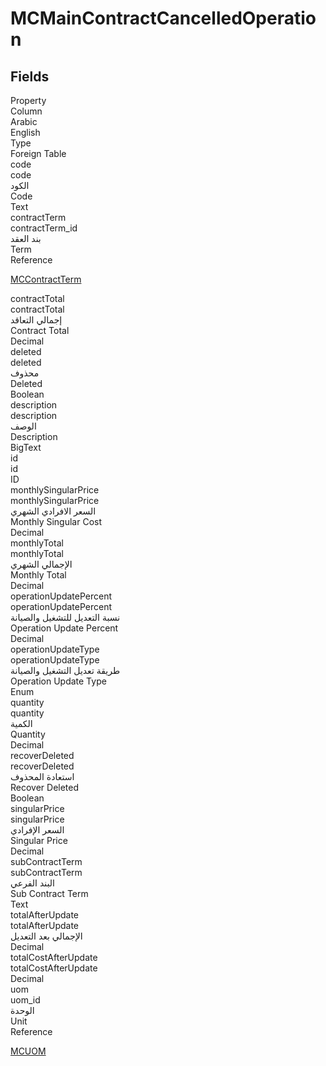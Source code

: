 
<div class='tableName'>


# MCMainContractCancelledOperation
</div>


<ContentFilter/>

<div class='searchable'>

## Fields

<div class="nama-table">
<div class="row header-row">
<div class="cell">Property</div>
<div class="cell">Column</div>
<div class="cell">Arabic</div>
<div class="cell">English</div>
<div class="cell">Type</div>
<div class="cell">Foreign Table</div>
</div><div class="row searchable" id="code">
<div class="cell" data-label="Property">code</div>
<div class="cell" data-label="Column">code</div>
<div class="cell" data-label="Arabic">الكود</div>
<div class="cell" data-label="English">Code</div>
<div class="cell" data-label="Type">Text</div>

</div>

<div class="row searchable" id="contractTerm">
<div class="cell" data-label="Property">contractTerm</div>
<div class="cell" data-label="Column">contractTerm_id</div>
<div class="cell" data-label="Arabic">بند العقد</div>
<div class="cell" data-label="English">Term</div>
<div class="cell" data-label="Type">Reference</div>
<div class="cell" data-label="Foreign Table">

 [MCContractTerm](/modules/mc/MCContractTerm.md) 
</div>
</div>

<div class="row searchable" id="contractTotal">
<div class="cell" data-label="Property">contractTotal</div>
<div class="cell" data-label="Column">contractTotal</div>
<div class="cell" data-label="Arabic">إجمالي التعاقد</div>
<div class="cell" data-label="English">Contract Total</div>
<div class="cell" data-label="Type">Decimal</div>

</div>

<div class="row searchable" id="deleted">
<div class="cell" data-label="Property">deleted</div>
<div class="cell" data-label="Column">deleted</div>
<div class="cell" data-label="Arabic">محذوف</div>
<div class="cell" data-label="English">Deleted</div>
<div class="cell" data-label="Type">Boolean</div>

</div>

<div class="row searchable" id="description">
<div class="cell" data-label="Property">description</div>
<div class="cell" data-label="Column">description</div>
<div class="cell" data-label="Arabic">الوصف</div>
<div class="cell" data-label="English">Description</div>
<div class="cell" data-label="Type">BigText</div>

</div>

<div class="row searchable" id="id">
<div class="cell" data-label="Property">id</div>
<div class="cell" data-label="Column">id</div>
<div class="cell" data-label="Arabic"></div>
<div class="cell" data-label="English"></div>
<div class="cell" data-label="Type">ID</div>

</div>

<div class="row searchable" id="monthlySingularPrice">
<div class="cell" data-label="Property">monthlySingularPrice</div>
<div class="cell" data-label="Column">monthlySingularPrice</div>
<div class="cell" data-label="Arabic">السعر الافرادي الشهري</div>
<div class="cell" data-label="English">Monthly Singular Cost</div>
<div class="cell" data-label="Type">Decimal</div>

</div>

<div class="row searchable" id="monthlyTotal">
<div class="cell" data-label="Property">monthlyTotal</div>
<div class="cell" data-label="Column">monthlyTotal</div>
<div class="cell" data-label="Arabic">الإجمالي الشهري</div>
<div class="cell" data-label="English">Monthly Total</div>
<div class="cell" data-label="Type">Decimal</div>

</div>

<div class="row searchable" id="operationUpdatePercent">
<div class="cell" data-label="Property">operationUpdatePercent</div>
<div class="cell" data-label="Column">operationUpdatePercent</div>
<div class="cell" data-label="Arabic">نسبة التعديل للتشغيل والصيانة</div>
<div class="cell" data-label="English">Operation Update Percent</div>
<div class="cell" data-label="Type">Decimal</div>

</div>

<div class="row searchable" id="operationUpdateType">
<div class="cell" data-label="Property">operationUpdateType</div>
<div class="cell" data-label="Column">operationUpdateType</div>
<div class="cell" data-label="Arabic">طريقة تعديل التشغيل والصيانة</div>
<div class="cell" data-label="English">Operation Update Type</div>
<div class="cell" data-label="Type">Enum</div>

</div>

<div class="row searchable" id="quantity">
<div class="cell" data-label="Property">quantity</div>
<div class="cell" data-label="Column">quantity</div>
<div class="cell" data-label="Arabic">الكمية</div>
<div class="cell" data-label="English">Quantity</div>
<div class="cell" data-label="Type">Decimal</div>

</div>

<div class="row searchable" id="recoverDeleted">
<div class="cell" data-label="Property">recoverDeleted</div>
<div class="cell" data-label="Column">recoverDeleted</div>
<div class="cell" data-label="Arabic">استعادة المحذوف</div>
<div class="cell" data-label="English">Recover Deleted</div>
<div class="cell" data-label="Type">Boolean</div>

</div>

<div class="row searchable" id="singularPrice">
<div class="cell" data-label="Property">singularPrice</div>
<div class="cell" data-label="Column">singularPrice</div>
<div class="cell" data-label="Arabic">السعر الإفرادي</div>
<div class="cell" data-label="English">Singular Price</div>
<div class="cell" data-label="Type">Decimal</div>

</div>

<div class="row searchable" id="subContractTerm">
<div class="cell" data-label="Property">subContractTerm</div>
<div class="cell" data-label="Column">subContractTerm</div>
<div class="cell" data-label="Arabic">البند الفرعي</div>
<div class="cell" data-label="English">Sub Contract Term</div>
<div class="cell" data-label="Type">Text</div>

</div>

<div class="row searchable" id="totalAfterUpdate">
<div class="cell" data-label="Property">totalAfterUpdate</div>
<div class="cell" data-label="Column">totalAfterUpdate</div>
<div class="cell" data-label="Arabic">الإجمالي بعد التعديل</div>
<div class="cell" data-label="English"></div>
<div class="cell" data-label="Type">Decimal</div>

</div>

<div class="row searchable" id="totalCostAfterUpdate">
<div class="cell" data-label="Property">totalCostAfterUpdate</div>
<div class="cell" data-label="Column">totalCostAfterUpdate</div>
<div class="cell" data-label="Arabic"></div>
<div class="cell" data-label="English"></div>
<div class="cell" data-label="Type">Decimal</div>

</div>

<div class="row searchable" id="uom">
<div class="cell" data-label="Property">uom</div>
<div class="cell" data-label="Column">uom_id</div>
<div class="cell" data-label="Arabic">الوحدة</div>
<div class="cell" data-label="English">Unit</div>
<div class="cell" data-label="Type">Reference</div>
<div class="cell" data-label="Foreign Table">

 [MCUOM](/modules/mc/MCUOM.md) 
</div>
</div>


</div>
</div>

